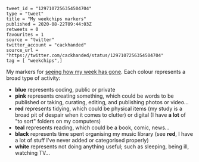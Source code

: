 ```
tweet_id = "1297107256354504704"
type = "tweet"
title = "My weekchips markers"
published = 2020-08-22T09:44:03Z
retweets = 0
favourites = 1
source = "twitter"
twitter_account = "cackhanded"
source_url = "https://twitter.com/cackhanded/status/1297107256354504704"
tag = [ "weekchips",]
```

My markers for
[seeing how my week has gone](/2020/06/19/my-week-in-poker-chips).
Each colour represents a broad type of activity:

* **blue** represents coding, public or private
* **pink** represents creating something, which could be words to be
  published or taking, curating, editing, and publishing photos or video…
* **red** represents tidying, which could be physical items (my study is a
  broad pit of despair when it comes to clutter) or digital (I have **a lot**
  of "to sort" folders on my computers)
* **teal** represents reading, which could be a book, comic, news…
* **black** represents time spent organising my music library (see **red**, 
  I have a lot of stuff I've never added or categorised properly)
* **white** represents not doing anything useful; such as sleeping, being ill,
  watching TV…

<p class='image'><img src='http://mnf.m17s.net/2020/08/22/EgBAKkFWoAAOQ0d.jpg' alt=''></p>

